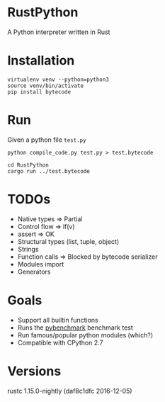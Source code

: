 RustPython
==============

A Python interpreter written in Rust

# Installation

```
virtualenv venv --python=python3
source venv/bin/activate
pip install bytecode
```

# Run

Given a python file `test.py`

```
python compile_code.py test.py > test.bytecode

cd RustPython
cargo run ../test.bytecode 
```

# TODOs
* Native types => Partial
* Control flow => if(v)
* assert => OK
* Structural types (list, tuple, object)
* Strings
* Function calls => Blocked by bytecode serializer
* Modules import
* Generators


# Goals
* Support all builtin functions
* Runs the [pybenchmark](https://pybenchmarks.org/) benchmark test
* Run famous/popular python modules (which?)
* Compatible with CPython 2.7

# Versions
rustc 1.15.0-nightly (daf8c1dfc 2016-12-05)

